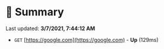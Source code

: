 # 📖 Summary
Last updated: **3/7/2021, 7:44:12 AM**

- `GET` [https://google.com](https://google.com) - **Up** (129ms)
